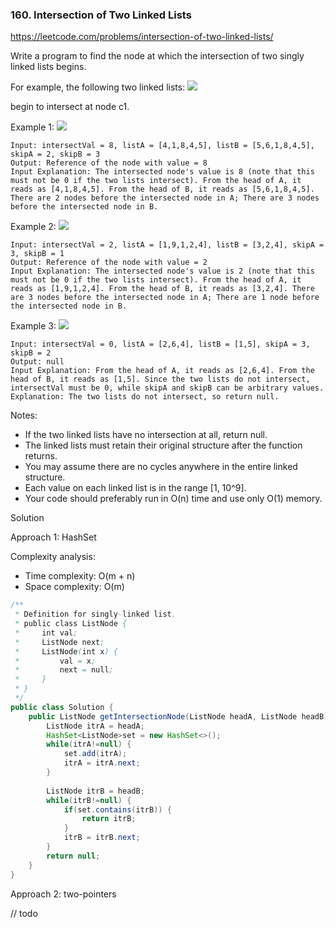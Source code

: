 ### 160. Intersection of Two Linked Lists

https://leetcode.com/problems/intersection-of-two-linked-lists/

Write a program to find the node at which the intersection of two singly linked lists begins.

For example, the following two linked lists:
![](https://assets.leetcode.com/uploads/2018/12/13/160_statement.png)

begin to intersect at node c1.

 

Example 1:
![](https://assets.leetcode.com/uploads/2020/06/29/160_example_1_1.png)
```
Input: intersectVal = 8, listA = [4,1,8,4,5], listB = [5,6,1,8,4,5], skipA = 2, skipB = 3
Output: Reference of the node with value = 8
Input Explanation: The intersected node's value is 8 (note that this must not be 0 if the two lists intersect). From the head of A, it reads as [4,1,8,4,5]. From the head of B, it reads as [5,6,1,8,4,5]. There are 2 nodes before the intersected node in A; There are 3 nodes before the intersected node in B.
``` 

Example 2:
![](https://assets.leetcode.com/uploads/2020/06/29/160_example_2.png)
```
Input: intersectVal = 2, listA = [1,9,1,2,4], listB = [3,2,4], skipA = 3, skipB = 1
Output: Reference of the node with value = 2
Input Explanation: The intersected node's value is 2 (note that this must not be 0 if the two lists intersect). From the head of A, it reads as [1,9,1,2,4]. From the head of B, it reads as [3,2,4]. There are 3 nodes before the intersected node in A; There are 1 node before the intersected node in B.
``` 

Example 3:
![](https://assets.leetcode.com/uploads/2018/12/13/160_example_3.png)
```
Input: intersectVal = 0, listA = [2,6,4], listB = [1,5], skipA = 3, skipB = 2
Output: null
Input Explanation: From the head of A, it reads as [2,6,4]. From the head of B, it reads as [1,5]. Since the two lists do not intersect, intersectVal must be 0, while skipA and skipB can be arbitrary values.
Explanation: The two lists do not intersect, so return null.
``` 

Notes:

- If the two linked lists have no intersection at all, return null.
- The linked lists must retain their original structure after the function returns.
- You may assume there are no cycles anywhere in the entire linked structure.
- Each value on each linked list is in the range [1, 10^9].
- Your code should preferably run in O(n) time and use only O(1) memory.


Solution

Approach 1: HashSet

Complexity analysis:
- Time complexity: O(m + n)
- Space complexity: O(m)


```java
/**
 * Definition for singly-linked list.
 * public class ListNode {
 *     int val;
 *     ListNode next;
 *     ListNode(int x) {
 *         val = x;
 *         next = null;
 *     }
 * }
 */
public class Solution {
    public ListNode getIntersectionNode(ListNode headA, ListNode headB) {
        ListNode itrA = headA;
        HashSet<ListNode>set = new HashSet<>();
        while(itrA!=null) {
            set.add(itrA);
            itrA = itrA.next;
        }
        
        ListNode itrB = headB;
        while(itrB!=null) {
            if(set.contains(itrB)) {
                return itrB;
            }
            itrB = itrB.next;
        }
        return null;
    }
}
```

Approach 2: two-pointers

// todo